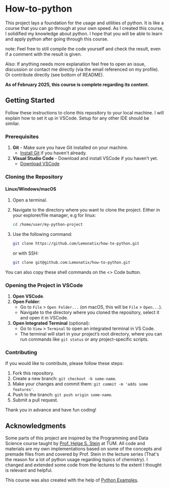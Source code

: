  # How-to-python

This project lays a foundation for the usage and utilities of python. It is like a course that you can go through at your own speed. 
As I created this course, I solidified my knowledge about python. I hope that you will be able to learn and apply python after going through this course. 

note: Feel free to still compile the code yourself and check the result, even if a comment with the result is given.

Also: If anything needs more explanation feel free to open an issue, discussion or contact me directly (via the email referenced on my profile). Or contribute directly (see bottom of README).

**As of February 2025, this course is complete regarding its content.**

## Getting Started

Follow these instructions to clone this repository to your local machine. I will explain how to set it up in VSCode. Setup for any other IDE should be similar.

### Prerequisites

1. **Git** - Make sure you have Git installed on your machine.  
   - [Install Git](https://git-scm.com/book/en/v2/Getting-Started-Installing-Git) if you haven't already.
2. **Visual Studio Code** - Download and install VSCode if you haven’t yet.  
   - [Download VSCode](https://code.visualstudio.com/Download)

### Cloning the Repository

#### Linux/Windows/macOS

1. Open a terminal.
2. Navigate to the directory where you want to clone the project. Either in your explorer/file manager, e.g for linux:

   ```bash
   cd /home/user/my-python-project
   ```

3. Use the following command:

   ```bash
   git clone https://github.com/Lemonatix/how-to-python.git
   ```
   or with SSH:
   ```bash
   git clone git@github.com:Lemonatix/how-to-python.git
   ```
   
You can also copy these shell commands on the <> Code button.

### Opening the Project in VSCode

1. **Open VSCode**.
2. **Open Folder**:
   - Go to `File` > `Open Folder...` (on macOS, this will be `File` > `Open...`).
   - Navigate to the directory where you cloned the repository, select it and open it in VSCode.
3. **Open Integrated Terminal** (optional):
   - Go to `View` > `Terminal` to open an integrated terminal in VS Code.
   - The terminal will start in your project’s root directory, where you can run commands like `git status` or any project-specific scripts.

### Contributing

If you would like to contribute, please follow these steps:
1. Fork this repository.
2. Create a new branch: `git checkout -b some-name`.
3. Make your changes and commit them: `git commit -m 'adds some features'`.
4. Push to the branch: `git push origin some-name`.
5. Submit a pull request.

Thank you in advance and have fun coding!

## Acknowledgments

Some parts of this project are inspired by the Programming and Data Science course taught by [Prof. Helge S. Stein](https://github.com/helgestein) at TUM. All code and materials are my own implementations based on some of the concepts and premade files from and covered by Prof. Stein  in the lecture series (That's the reason for a lot of python usage regarding topics of chemistry). I changed and extended some code from the lectures to the extent I thought is relevant and helpful. 

This course was also created with the help of [Python Examples](https://pythonexamples.org/python/).
